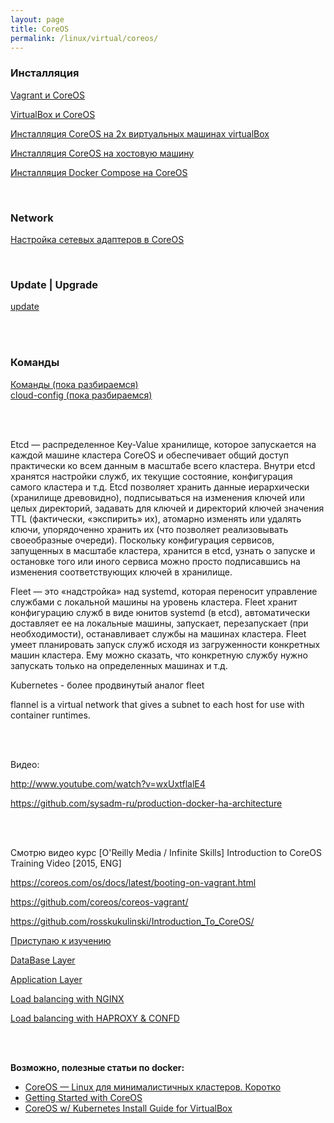 ```yaml
---
layout: page
title: CoreOS
permalink: /linux/virtual/coreos/
---
```



### Инсталляция

[Vagrant и CoreOS](/linux/virtual/coreos/installation/vagrant-coreos/)  

[VirtualBox и CoreOS](/linux/virtual/coreos/installation/virtualbox-coreos/)

[Инсталляция CoreOS на 2х виртуальных машинах virtualBox](/linux/virtual/coreos/installation/virtualbox-coreos-2-machines/)

[Инсталляция CoreOS на хостовую машину](/linux/virtual/coreos/installation/on-host-machine/)

[Инсталляция Docker Compose на CoreOS](/linux/virtual/coreos/installation/docker-compose/)

<br/>

### Network

[Настройка сетевых адаптеров в CoreOS](/linux/virtual/coreos/network/)



<br/>

### Update | Upgrade

[update](/linux/virtual/coreos/update/)


<br/><br/>

### Команды

[Команды (пока разбираемся)](/linux/virtual/coreos/commands/)  
[cloud-config (пока разбираемся)](/linux/virtual/coreos/cloud-config/)

<br/><br/>

Etcd — распределенное Key-Value хранилище, которое запускается на каждой машине кластера CoreOS и обеспечивает общий доступ практически ко всем данным в масштабе всего кластера. Внутри etcd хранятся настройки служб, их текущие состояние, конфигурация самого кластера и т.д. Etcd позволяет хранить данные иерархически (хранилище древовидно), подписываться на изменения ключей или целых директорий, задавать для ключей и директорий ключей значения TTL (фактически, «экспирить» их), атомарно изменять или удалять ключи, упорядоченно хранить их (что позволяет реализовывать своеобразные очереди). Поскольку конфигурация сервисов, запущенных в масштабе кластера, хранится в etcd, узнать о запуске и остановке того или иного сервиса можно просто подписавшись на изменения соответствующих ключей в хранилище.


Fleet — это «надстройка» над systemd, которая переносит управление службами с локальной машины на уровень кластера. Fleet хранит конфигурацию служб в виде юнитов systemd (в etcd), автоматически доставляет ее на локальные машины, запускает, перезапускает (при необходимости), останавливает службы на машинах кластера. Fleet умеет планировать запуск служб исходя из загруженности конкретных машин кластера. Ему можно сказать, что конкретную службу нужно запускать только на определенных машинах и т.д.



Kubernetes - более продвинутый аналог fleet  

flannel is a virtual network that gives a subnet to each host for use with container runtimes.

<br/><br/>


Видео:

http://www.youtube.com/watch?v=wxUxtflalE4

https://github.com/sysadm-ru/production-docker-ha-architecture


<br/><br/>

Смотрю видео курс
[O'Reilly Media / Infinite Skills] Introduction to CoreOS Training Video [2015, ENG]


https://coreos.com/os/docs/latest/booting-on-vagrant.html

https://github.com/coreos/coreos-vagrant/

https://github.com/rosskukulinski/Introduction_To_CoreOS/







[Приступаю к изучению](/linux/virtual/coreos/service-example/)  

[DataBase Layer](/linux/virtual/coreos/coreos-database-layer/)  


[Application Layer](/linux/virtual/coreos/coreos-application-layer/)

[Load balancing with NGINX](/linux/virtual/coreos/load-balancing-with-nginx/)

[Load balancing with HAPROXY & CONFD](/linux/virtual/coreos/load-balancing-with-haproxy-and-confd/)





<br/><br/>

**Возможно, полезные статьи по docker:**


<ul>

<li><a href="https://habrahabr.ru/post/244585/" rel="nofollow">CoreOS — Linux для минималистичных кластеров. Коротко</a></li>

<li><a href="https://www.digitalocean.com/community/tutorial_series/getting-started-with-coreos-2" rel="nofollow">Getting Started with CoreOS</a></li>

<li><a href="http://www.currah.ca/tech/2015/10/08/kubernetes-coreos.html" rel="nofollow">CoreOS w/ Kubernetes Install Guide for VirtualBox</a></li>

</ul>
